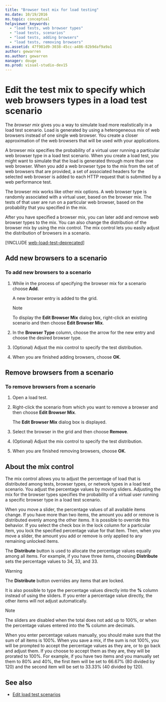 ```yaml
---
title: "Browser test mix for load testing"
ms.date: 10/19/2016
ms.topic: conceptual
helpviewer_keywords:
  - "load tests, web browser types"
  - "load tests, scenarios"
  - "load tests, adding browsers"
  - "load tests, removing browsers"
ms.assetid: 47f981d9-3038-45cc-a486-82b9daf9a9a1
author: gewarren
ms.author: gewarren
manager: douge
ms.prod: visual-studio-dev15
---
```

# Edit the test mix to specify which web browsers types in a load test scenario

The *browser mix* gives you a way to simulate load more realistically in a load test scenario. Load is generated by using a heterogeneous mix of web browsers instead of one single web browser. You create a closer approximation of the web browsers that will be used with your applications.

A browser mix specifies the probability of a virtual user running a particular web browser type in a load test scenario. When you create a load test, you might want to simulate that the load is generated through more than one web browser. When you add a web browser type to the mix from the set of web browsers that are provided, a set of associated headers for the selected web browser is added to each HTTP request that is submitted by a web performance test.

The browser mix works like other mix options. A web browser type is randomly associated with a virtual user, based on the browser mix. The tests of that user are run on a particular web browser, based on the probability that you specified in the mix.

After you have specified a browser mix, you can later add and remove web browser types to the mix. You can also change the distribution of the browser mix by using the mix control. The mix control lets you easily adjust the distribution of browsers in a scenario.

[!INCLUDE [web-load-test-deprecated](includes/web-load-test-deprecated.md)]

## Add new browsers to a scenario

### To add new browsers to a scenario

1.  While in the process of specifying the browser mix for a scenario choose **Add**.

     A new browser entry is added to the grid.

    > [!NOTE]
    > To display the **Edit Browser Mix** dialog box, right-click an existing scenario and then choose **Edit Browser Mix**.

2.  In the **Browser Type** column, choose the arrow for the new entry and choose the desired browser type.

3.  (Optional) Adjust the mix control to specify the test distribution.

4.  When you are finished adding browsers, choose **OK**.

##  Remove browsers from a scenario

### To remove browsers from a scenario

1.  Open a load test.

2.  Right-click the scenario from which you want to remove a browser and then choose **Edit Browser Mix**.

     The **Edit Browser Mix** dialog box is displayed.

3.  Select the browser in the grid and then choose **Remove**.

4.  (Optional) Adjust the mix control to specify the test distribution.

5.  When you are finished removing browsers, choose **OK**.

## About the mix control

 The mix control allows you to adjust the percentage of load that is distributed among tests, browser types, or network types in a load test scenario. You adjust the percentage values by moving sliders. Adjusting the mix for the browser types specifies the probability of a virtual user running a specific browser type in a load test scenario.

 When you move a slider, the percentage values of all available items change. If you have more than two items, the amount you add or remove is distributed evenly among the other items. It is possible to override this behavior. If you select the check box in the lock column for a particular item, you lock the specified percentage value for that item. Then, when you move a slider, the amount you add or remove is only applied to any remaining unlocked items.

 The **Distribute** button is used to allocate the percentage values equally among all items. For example, if you have three items, choosing **Distribute** sets the percentage values to 34, 33, and 33.

> [!WARNING]
> The **Distribute** button overrides any items that are locked.

 It is also possible to type the percentage values directly into the **%** column instead of using the sliders. If you enter a percentage value directly, the other items will not adjust automatically.

> [!NOTE]
> The sliders are disabled when the total does not add up to 100%, or when the percentage values entered into the **%** column are decimals.

 When you enter percentage values manually, you should make sure that the sum of all items is 100%. When you save a mix, if the sum is not 100%, you will be prompted to accept the percentage values as they are, or to go back and adjust them. If you choose to accept them as they are, they will be prorated to 100%.  For example, if you have two items and you manually set them to 80% and 40%, the first item will be set to 66.67% (80 divided by 120) and the second item will be set to 33.33% (40 divided by 120).

## See also

- [Edit load test scenarios](../test/edit-load-test-scenarios.md)